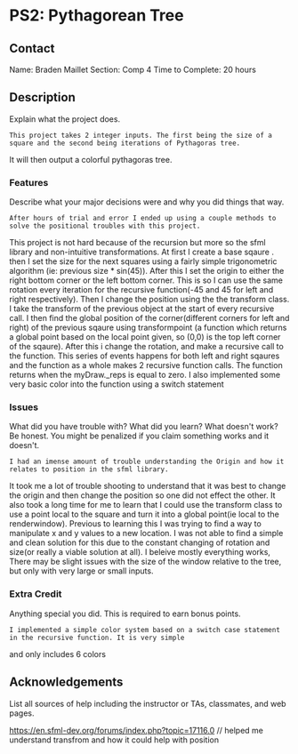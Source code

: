 # PS2: Pythagorean Tree

## Contact
Name: Braden Maillet
Section: Comp 4
Time to Complete: 20 hours


## Description
Explain what the project does.

    This project takes 2 integer inputs. The first being the size of a square and the second being iterations of Pythagoras tree.
It will then output a colorful pythagoras tree.

### Features
Describe what your major decisions were and why you did things that way.

    After hours of trial and error I ended up using a couple methods to solve the positional troubles with this project.
This project is not hard because of the recursion but more so the sfml library and non-intuitive transformations. At first I 
create a base sqaure . then I set the size for the next squares using a fairly simple trigonometric algorithm (ie: previous size * sin(45)). After this I set the origin to either the right bottom corner or the left bottom corner. This is so I can use the same
rotation every iteration for the recursive function(-45 and 45 for left and right respectively). Then I change the position
using the the transform class. I take the transform of the previous object at the start of every recursive call. I then find the 
global position of the corner(different corners for left and right) of the previous sqaure using transformpoint (a function which returns
a global point based on the local point given, so (0,0) is the top left corner of the sqaure). After this i change the rotation,
and make a recursive call to the function. This series of events happens for both left and right sqaures and the function as a
whole makes 2 recursive function calls. The function returns when the myDraw._reps is equal to zero. I also implemented some very basic color into the function using a switch statement

### Issues
What did you have trouble with?  What did you learn?  What doesn't work?  Be honest.  You might be penalized if you claim something works and it doesn't.

    I had an imense amount of trouble understanding the Origin and how it relates to position in the sfml library.
It took me a lot of trouble shooting to understand that it was best to change the origin and then change the position 
so one did not effect the other. It also took a long time for me to learn that I could use the transform class
to use a point local to the square and turn it into a global point(ie local to the renderwindow). Previous to learning
this I was trying to find a way to manipulate x and y values to a new location. I was not able to find
a simple and clean solution for this due to the constant changing of rotation and size(or really a viable solution at all).
I beleive mostly everything works, There may be slight issues with the size of the window relative to the tree, but only
with very large or small inputs.

### Extra Credit
Anything special you did.  This is required to earn bonus points.

    I implemented a simple color system based on a switch case statement in the recursive function. It is very simple
and only includes 6 colors


## Acknowledgements
List all sources of help including the instructor or TAs, classmates, and web pages.

https://en.sfml-dev.org/forums/index.php?topic=17116.0 // helped me understand transfrom and how it could help with position